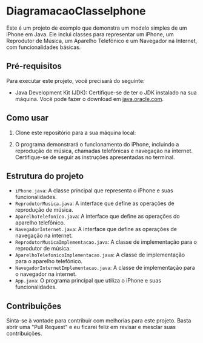 # DiagramacaoClasseIphone

Este é um projeto de exemplo que demonstra um modelo simples de um iPhone em Java. Ele inclui classes para representar um iPhone, um Reprodutor de Música, um Aparelho Telefônico e um Navegador na Internet, com funcionalidades básicas.

## Pré-requisitos

Para executar este projeto, você precisará do seguinte:

- Java Development Kit (JDK): Certifique-se de ter o JDK instalado na sua máquina. Você pode fazer o download em [java.oracle.com](https://www.oracle.com/java/technologies/javase-downloads.html).

## Como usar

1. Clone este repositório para a sua máquina local:

4. O programa demonstrará o funcionamento do iPhone, incluindo a reprodução de música, chamadas telefônicas e navegação na internet. Certifique-se de seguir as instruções apresentadas no terminal.

## Estrutura do projeto

- `iPhone.java`: A classe principal que representa o iPhone e suas funcionalidades.
- `ReprodutorMusica.java`: A interface que define as operações de reprodução de música.
- `AparelhoTelefonico.java`: A interface que define as operações do aparelho telefônico.
- `NavegadorInternet.java`: A interface que define as operações de navegação na internet.
- `ReprodutorMusicaImplementacao.java`: A classe de implementação para o reprodutor de música.
- `AparelhoTelefonicoImplementacao.java`: A classe de implementação para o aparelho telefônico.
- `NavegadorInternetImplementacao.java`: A classe de implementação para o navegador na internet.
- `App.java`: O programa principal que utiliza o iPhone e suas funcionalidades.

## Contribuições

Sinta-se à vontade para contribuir com melhorias para este projeto. Basta abrir uma "Pull Request" e eu ficarei feliz em revisar e mesclar suas contribuições.
